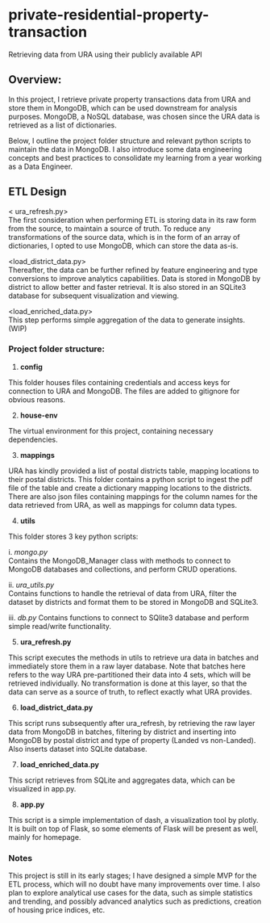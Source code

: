 # private-residential-property-transaction
Retrieving data from URA using their publicly available API

## Overview:
In this project, I retrieve private property transactions data from URA and store them in MongoDB, which can be used downstream for analysis purposes.
MongoDB, a NoSQL database, was chosen since the URA data is retrieved as a list of dictionaries.

Below, I outline the project folder structure and relevant python scripts to maintain the data in MongoDB.
I also introduce some data engineering concepts and best practices to consolidate my learning from a year working as a Data Engineer.

## ETL Design  
< ura_refresh.py>  
The first consideration when performing ETL is storing data in its raw form from the source, to maintain a source of truth. To reduce any transformations of the source data, which is in the form of an array of dictionaries, I opted to use MongoDB, which can store the data as-is.

<load_district_data.py>  
Thereafter, the data can be further refined by feature engineering and type conversions to improve analytics capabilities. Data is stored in MongoDB by district to allow better and faster retrieval. It is also stored in an SQLite3 database for subsequent visualization and viewing.

<load_enriched_data.py>  
This step performs simple aggregation of the data to generate insights. (WIP)


### Project folder structure:
1. **config**  

This folder houses files containing credentials and access keys for connection to URA and MongoDB. The files are added to gitignore for obvious reasons.

2. **house-env**  

The virtual environment for this project, containing necessary dependencies.

3. **mappings**  

URA has kindly provided a list of postal districts table, mapping locations to their postal districts.
This folder contains a python script to ingest the pdf file of the table and create a dictionary mapping locations to the districts.
There are also json files containing mappings for the column names for the data retrieved from URA, as well as mappings for column data types.

4. **utils**  

This folder stores 3 key python scripts:   
    
i. _mongo.py_  
Contains the MongoDB_Manager class with methods to connect to MongoDB databases and collections, and perform CRUD operations.
 
ii. _ura_utils.py_  
Contains functions to handle the retrieval of data from URA, filter the dataset by districts and format them to be stored in MongoDB and SQLite3.

iii. _db.py_
Contains functions to connect to SQlite3 database and perform simple read/write functionality.

5. **ura_refresh.py**  

This script executes the methods in utils to retrieve ura data in batches and immediately store them in a raw layer database.
Note that batches here refers to the way URA pre-partitioned their data into 4 sets, which will be retrieved individually.
No transformation is done at this layer, so that the data can serve as a source of truth, to reflect exactly what URA provides.

6. **load_district_data.py**  
  
This script runs subsequently after ura_refresh, by retrieving the raw layer data from MongoDB in batches, filtering by district and inserting into MongoDB by postal district and type of property (Landed vs non-Landed). Also inserts dataset into SQLite database.

7. **load_enriched_data.py**

This script retrieves from SQLite and aggregates data, which can be visualized in app.py.

8. **app.py**

This script is a simple implementation of dash, a visualization tool by plotly. It is built on top of Flask, so some elements of Flask will be present as well, mainly for homepage.

### Notes
This project is still in its early stages; I have designed a simple MVP for the ETL process, which will no doubt have many improvements over time. I also plan to explore analytical use cases for the data, such as simple statistics and trending, and possibly advanced analytics such as predictions, creation of housing price indices, etc.